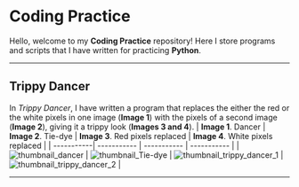 # Coding Practice
Hello, welcome to my **Coding Practice** repository! Here I store programs and scripts that I have written for practicing **Python**.

***

## Trippy Dancer

In *Trippy Dancer*, I have written a program that replaces the either the red or the white pixels in one image (**Image 1**) with the pixels of a second image (**Image 2**), giving it a trippy look (**Images 3 and 4**).
| **Image 1**. Dancer | **Image 2**. Tie-dye | **Image 3**. Red pixels replaced | **Image 4**. White pixels replaced |
| -----------| ----------- | ----------- | ----------- |
| ![thumbnail_dancer](https://user-images.githubusercontent.com/95442334/211240523-cec05ae6-9c64-48fa-b30c-e1480c428fa4.jpg)  | ![thumbnail_Tie-dye](https://user-images.githubusercontent.com/95442334/211240535-339f83b8-c3c3-4cd6-8b80-3952c77fd356.png) | ![thumbnail_trippy_dancer_1](https://user-images.githubusercontent.com/95442334/211240546-66f9f0f5-1dec-4387-b8e4-b9f6f542b054.png) | ![thumbnail_trippy_dancer_2](https://user-images.githubusercontent.com/95442334/211240551-d8e14c9d-3d37-4a63-b22a-5e57baa1290d.png) |

***
